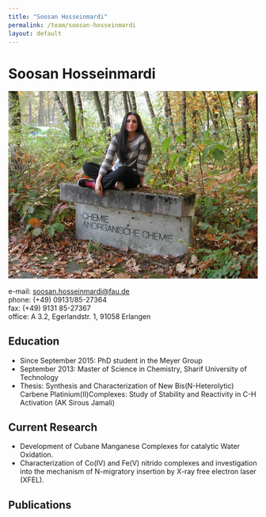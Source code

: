 ```yaml
---
title: "Soosan Hosseinmardi"
permalink: /team/soosan-hosseinmardi
layout: default
---
```


# Soosan Hosseinmardi

![Soosan Hosseinmardi](/assets/img/2017/Soosan_klein.jpg)
 
e-mail: [soosan.hosseinmardi@fau.de](mailto:soosan.hosseinmardi@fau.de) <br>
phone: (+49) 09131/85-27364 <br>
fax:  (+49) 9131 85-27367 <br>
office: A 3.2, Egerlandstr. 1, 91058 Erlangen <br>

## Education

- Since September 2015:
PhD student in the Meyer Group
- September 2013:
Master of Science in Chemistry, Sharif University of Technology
- Thesis: Synthesis and Characterization of New Bis(N-Heterolytic) Carbene Platinium(II)Complexes: Study of Stability and Reactivity in C-H Activation (AK Sirous Jamali)

## Current Research

- Development of Cubane Manganese Complexes for catalytic Water Oxidation. 
- Characterization of Co(IV) and Fe(V) nitrido complexes and investigation into the mechanism of N-migratory insertion by X-ray free electron laser (XFEL).

## Publications

